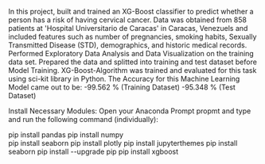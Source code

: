 In this project, built and trained an XG-Boost classifier to predict whether a person has a risk of having cervical cancer. Data was obtained from 858 patients at 'Hospital Universitario de Caracas' in Caracas, Venezuels and included features such as number of pregnancies, smoking habits, Sexually Transmitted Disease (STD), demographics, and historic medical records. Performed Exploratory Data Analysis and Data Visualization on the training data set. Prepared the data and splitted into training and test dataset before Model Training. XG-Boost-Algorithm was trained and evaluated for this task using sci-kit library in Python. The Accuracy for this Machine Learning Model came out to be: -99.562 % (Training Dataset) -95.348 % (Test Dataset)



Install Necessary Modules:
Open your Anaconda Prompt propmt and type and run the following command (individually):

  pip install pandas
  pip install numpy  
  pip install seaborn
  pip install plotly
  pip install jupyterthemes
  pip install seaborn
  pip install --upgrade pip
  pip install xgboost

